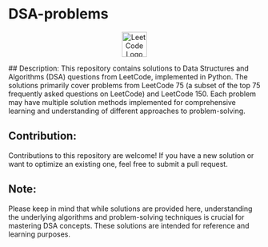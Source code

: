 # DSA-problems
<!-- LeetCode Icon -->
<p align="center">
  <img src="https://upload.wikimedia.org/wikipedia/commons/1/19/LeetCode_logo_black.png" alt="LeetCode Logo" width="50" height="50">
</p>
## Description:
This repository contains solutions to Data Structures and Algorithms (DSA) questions from LeetCode, implemented in Python. The solutions primarily cover problems from LeetCode 75 (a subset of the top 75 frequently asked questions on LeetCode) and LeetCode 150. Each problem may have multiple solution methods implemented for comprehensive learning and understanding of different approaches to problem-solving.

## Contribution:
Contributions to this repository are welcome! If you have a new solution or want to optimize an existing one, feel free to submit a pull request.

## Note:
Please keep in mind that while solutions are provided here, understanding the underlying algorithms and problem-solving techniques is crucial for mastering DSA concepts. These solutions are intended for reference and learning purposes.
